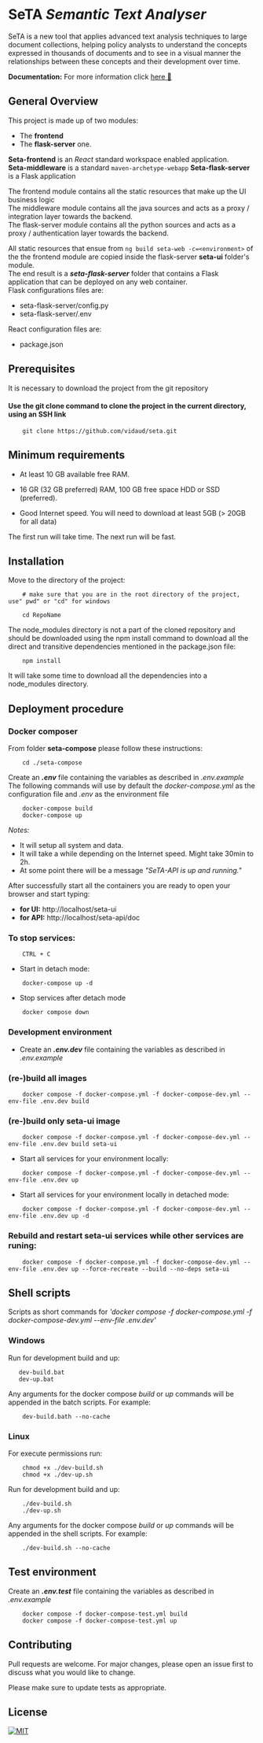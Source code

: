 # SeTA *Semantic Text Analyser*

SeTA is a new tool that applies advanced text analysis techniques to large document collections, helping policy analysts to understand the concepts expressed in thousands of documents and to see in a visual manner the relationships between these concepts and their development over time. 

**Documentation:** For more information click  [here 📖](http://localhost/docs)


## General Overview 

This project is made up of two modules:
* The **frontend** 
* The **flask-server** one. 

**Seta-frontend** is an *React* standard workspace enabled application.  
**Seta-middleware** is a standard `maven-archetype-webapp` 
**Seta-flask-server** is a Flask application 

The frontend module contains all the static resources that make up the UI business logic  \
The middleware module contains all the java sources and acts as a proxy / integration layer towards the backend. \
The flask-server module contains all the python sources and acts as a proxy / authentication layer towards the backend.  


All static resources that ensue from `ng build seta-web -c=<environment>` of the the frontend module are copied inside the flask-server **seta-ui** folder's module.  
The end result is a ***seta-flask-server*** folder that contains a Flask application that can be deployed on any web container.  
Flask configurations files are:
 - seta-flask-server/config.py
 - seta-flask-server/.env
 
 React configuration files are:
 - package.json
 
## Prerequisites

It is necessary to download the project from the git repository


#### **Use the git clone command to clone the project in the current directory, using an SSH link**
```
    git clone https://github.com/vidaud/seta.git
```


## Minimum requirements

* At least 10 GB available free RAM.

* 16 GR (32 GB preferred) RAM, 100 GB free space HDD or SSD (preferred).

* Good Internet speed. You will need to download at least 5GB (> 20GB for all data)

The first run will take time. The next run will be fast.


## Installation

Move to the directory of the project:

```
    # make sure that you are in the root directory of the project, use" pwd" or "cd" for windows

    cd RepoName
```
The node_modules directory is not a part of the cloned repository and should be downloaded using the npm install command to download all the direct and transitive dependencies mentioned in the package.json file:
```
    npm install
```

It will take some time to download all the dependencies into a node_modules directory.

## Deployment procedure


### **Docker composer**

From folder **seta-compose** please follow these instructions:

```
    cd ./seta-compose
```    

Create an ***.env*** file containing the variables as described in *.env.example*
The following commands will use by default the *docker-compose.yml* as the configuration file and *.env* as the environment file

```
    docker-compose build
    docker-compose up
```

_Notes:_
- It will setup all system and data.
- It will take a while depending on the Internet speed. Might take 30min to 2h.
- At some point there will be a message *"SeTA-API is up and running."*


After successfully start all the containers you are ready to open your browser and start typing:
* **for UI:** http://localhost/seta-ui
* **for API:** http://localhost/seta-api/doc

### To stop services:
```
    CTRL + C
```
* Start in detach mode:
```
    docker-compose up -d
```

* Stop services after detach mode
```
    docker compose down
```
### Development environment

+ Create an ***.env.dev*** file containing the variables as described in *.env.example*

### (re-)build all images
```
    docker compose -f docker-compose.yml -f docker-compose-dev.yml --env-file .env.dev build
```
### (re-)build only seta-ui image
```
    docker compose -f docker-compose.yml -f docker-compose-dev.yml --env-file .env.dev build seta-ui
```
+ Start all services for your environment locally:
```
    docker compose -f docker-compose.yml -f docker-compose-dev.yml --env-file .env.dev up
```
+ Start all services for your environment locally in detached mode:
```
    docker compose -f docker-compose.yml -f docker-compose-dev.yml --env-file .env.dev up -d
```
### Rebuild and restart seta-ui services while other services are runing:  
```
    docker compose -f docker-compose.yml -f docker-compose-dev.yml --env-file .env.dev up --force-recreate --build --no-deps seta-ui
```
## Shell scripts
Scripts as short commands for *'docker compose -f docker-compose.yml -f docker-compose-dev.yml --env-file .env.dev'*

### Windows
  Run for development build and up:
 ```
    dev-build.bat
    dev-up.bat
 ```
Any arguments for the docker compose *build* or *up* commands will be appended in the batch scripts.
For example:
```
    dev-build.bath --no-cache
 ```

### Linux

For execute permissions run:
```
    chmod +x ./dev-build.sh
    chmod +x ./dev-up.sh
```
Run for development build and up:
```
    ./dev-build.sh
    ./dev-up.sh
```
Any arguments for the docker compose *build* or *up* commands will be appended in the shell scripts.
For example:
```
    ./dev-build.sh --no-cache
```

## Test environment
Create an ***.env.test*** file containing the variables as described in *.env.example*

```
    docker compose -f docker-compose-test.yml build
    docker compose -f docker-compose-test.yml up
```


## Contributing

Pull requests are welcome. For major changes, please open an issue first to discuss what you would like to change.

Please make sure to update tests as appropriate.

## License


[![MIT][mit-badge]][mit-url]

[mit-badge]: https://img.shields.io/badge/license-mit-blue
[mit-url]: https://choosealicense.com/licenses/mit/